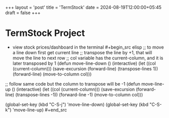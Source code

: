 +++
layout = 'post'
title = 'TermStock'
date = 2024-08-19T12:00:00+05:45
draft = false
+++

# TermStock Project
- view stock prices/dashboard in the terminal
#+begin_src elisp
;; to move a line down first get current line
;; transpose the line by +1, that will move the line to next row
;; col variable has the current-column, and it is later transposed by 1
(defun move-line-down ()
  (interactive)
  (let ((col (current-column)))
    (save-excursion
      (forward-line)
      (transpose-lines 1))
    (forward-line)
    (move-to-column col)))

;; follow same code but the column to transpose will be -1
(defun move-line-up ()
  (interactive)
  (let ((col (current-column)))
    (save-excursion
      (forward-line)
      (transpose-lines -1))
    (forward-line -1)
    (move-to-column col)))

(global-set-key (kbd "C-S-j") 'move-line-down)
(global-set-key (kbd "C-S-k") 'move-line-up)
#+end_src
